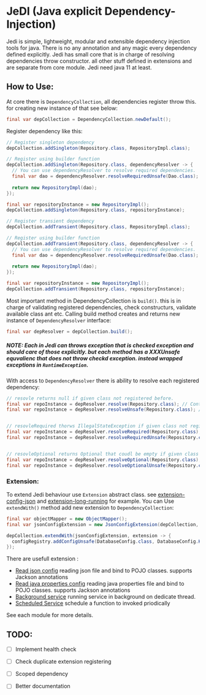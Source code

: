 # JeDI (Java explicit Dependency-Injection)

Jedi is simple, lightweight, modular and extensible dependency injection tools for java. There is no any annotation and any magic every dependency defined explicitly.
Jedi has small core that is in charge of resolving dependencies throw constructor. all other stuff defined in extensions and are separate from core module. Jedi need java 11 at least.

## How to Use:

<Maven repo goes here>

At core there is ```DependencyCollection```, all dependencies register throw this. for creating new instance of that see below:

```java
final var depCollection = DependencyCollection.newDefault();
```

Register dependency like this:

```java
// Register singleton dependency
depCollection.addSingleton(Repository.class, RepositoryImpl.class);

// Register using builder function
depCollection.addSingleton(Repository.class, dependencyResolver -> {
  // You can use dependencyResolver to resolve required dependencies.
  final var dao = dependencyResolver.resolveRequiredUnsafe(Dao.class);
  
  return new RepositoryImpl(dao);
});

final var repositoryInstance = new RepositoryImpl();
depCollection.addSingleton(Repository.class, repositoryInstance);

// Register transient dependency
depCollection.addTransient(Repository.class, RepositoryImpl.class);

// Register using builder function
depCollection.addTransient(Repository.class, dependencyResolver -> {
  // You can use dependencyResolver to resolve required dependencies.
  final var dao = dependencyResolver.resolveRequiredUnsafe(Dao.class);
  
  return new RepositoryImpl(dao);
});

final var repositoryInstance = new RepositoryImpl();
depCollection.addTransient(Repository.class, repositoryInstance);
```

Most important method in DependencyCollection is ```build()```. this is in charge of validating registered dependencies, check constructurs, validate available class ant etc.
Calling build method creates and returns new instance of ```DependencyResolver``` interface:

```java
final var depResolver = depCollection.build();
```

##### NOTE: Each in Jedi can throws exception that is checked exception and should care of those explicitly. but each method has a XXXUnsafe equvalienc that does not throw checkd exception. instead wrapped exceptions in ```RuntimeException```.

With access to ```DependencyResolver``` there is ability to resolve each registered dependency:

```java
// resovle returns null if given class not registered before.
final var repoInstance = depResolver.resolve(Repository.class); // Contains check exception that should be handled
final var repoInstance = depResolver.resolveUnsafe(Repository.class); // without any checked exception. but can throw runtime exception


// resovleRequired thorws IllegalStateException if given class not registered before.
final var repoInstance = depResolver.resolveRequired(Repository.class); // Contains check exception that should be handled
final var repoInstance = depResolver.resolveRequiredUnsafe(Repository.class); // without any checked exception. but can throw runtime exception


// resovleOptional returns Optional that coudl be empty if given class not registered before.
final var repoInstance = depResolver.resolveOptional(Repository.class); // Contains check exception that should be handled
final var repoInstance = depResolver.resolveOptionalUnsafe(Repository.class); // without any checked exception. but can throw runtime exception
```


### Extension:
To extend Jedi behaviour use ```Extension``` abstract class. see [extension-config-json](extension-config-json) and [extension-long-running](extension-long-running) for example.
You can Use ```extendWith()``` method add new extension to ```DependencyCollection```:

```java
final var objectMapper = new ObjectMapper();
final var jsonConfigExtension = new JsonConfigExtension(depCollection, "appsetting.json", objectMapper);

depCollection.extendWith(jsonConfigExtension, extension -> {
  configRegistry.addConfigUnsafe(DatabaseConfig.class, DatabaseConfig.KEY);
});
```

There are usefull extension :
* [Read json config](extension-config-json) reading json file and bind to POJO classes. supports Jackson annotations
* [Read java properties config](extension-config-properties) reading java properties file and bind to POJO classes. supports Jackson annotations
* [Background service](extension-long-running) running service in background on dedicate thread.
* [Scheduled Service](extension-scheduled-service) schedule a function to invoked priodically 

See each module for more details.

## TODO:
- [ ] Implement health check
- [ ] Check duplicate extension registering
- [ ] Scoped dependency
- [ ] Better documentation 

